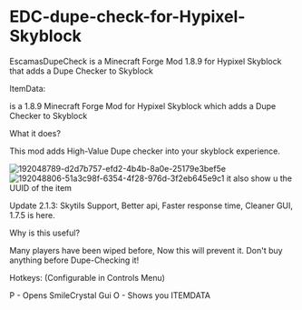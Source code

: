 # EDC-dupe-check-for-Hypixel-Skyblock
EscamasDupeCheck is a Minecraft Forge Mod 1.8.9 for Hypixel Skyblock that adds a Dupe Checker to Skyblock

ItemData:

is a 1.8.9 Minecraft Forge Mod for Hypixel Skyblock which adds a Dupe Checker to Skyblock

What it does?

This mod adds High-Value Dupe checker into your skyblock experience.

![192048789-d2d7b757-efd2-4b4b-8a0e-25179e3bef5e](https://user-images.githubusercontent.com/82175974/192103344-4cc9efe8-28e8-4e82-9cda-8664597a6a6a.png)
![192048806-51a3c98f-6354-4f28-976d-3f2eb645e9c1](https://user-images.githubusercontent.com/82175974/192103444-e14e0044-19ba-4f97-be7e-b2efbeadf3f1.png)
it also show u the UUID of the item

Update 2.1.3: Skytils Support, Better api, Faster response time, Cleaner GUI, 1.7.5 is here.

Why is this useful?

Many players have been wiped before, Now this will prevent it. Don't buy anything before Dupe-Checking it!

Hotkeys: (Configurable in Controls Menu)

P - Opens SmileCrystal Gui O - Shows you ITEMDATA
